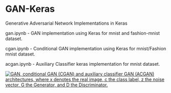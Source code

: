 # GAN-Keras
Generative Adversarial Network Implementations in Keras

gan.ipynb - GAN implementation using Keras for mnist and fashion-mnist dataset.

cgan.ipynb - Conditional GAN implementation using Keras for mnist/Fashion mnist dataset.

acgan.ipynb - Auxiliary Classifier keras implementation for mnist dataset.

<a href="https://github.com/pravinkr/GAN-Keras/blob/master/gan-architecture-gan-cgan-acgan.png?raw=true"><img src="https://github.com/pravinkr/GAN-Keras/blob/master/gan-architecture-gan-cgan-acgan.png?raw=true" alt="GAN, conditional GAN (CGAN) and auxiliary classifier GAN (ACGAN) architectures, where x denotes the real image, c the class label, z the noise vector, G the Generator, and D the Discriminator."/></a>

